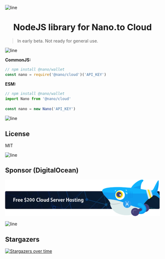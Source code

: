 ![line](https://github.com/nano-currency/node-cli/raw/main/.github/line.png)

<h1 align="center">NodeJS library for Nano.to Cloud</h1>

> In early beta. Not ready for general use. 

![line](https://github.com/nano-currency/node-cli/raw/main/.github/line.png)

**CommonJS:**
```js
// npm install @nano/wallet
const nano = require('@nano/cloud')('API_KEY')
```

**ESM:**
```js
// npm install @nano/wallet
import Nano from '@nano/cloud'

const nano = new Nano('API_KEY')
```

![line](https://github.com/nano-currency/node-cli/raw/main/.github/line.png)

## License

MIT

![line](https://github.com/nano-currency/node-cli/raw/main/.github/line.png)

## Sponsor (DigitalOcean)

<a align="center" target="_blank" href="https://m.do.co/c/f139acf4ddcb"><img style="object-fit: contain;
    max-width: 100%;" src="https://github.com/fwd/fwd/raw/master/ads/digitalocean_new.png" width="970" /></a>

![line](https://github.com/nano-currency/node-cli/raw/main/.github/line.png)

## Stargazers

[![Stargazers over time](https://starchart.cc/nano-currency/cloud-js.svg)](https://github.com/nano-currency/cloud-js)

